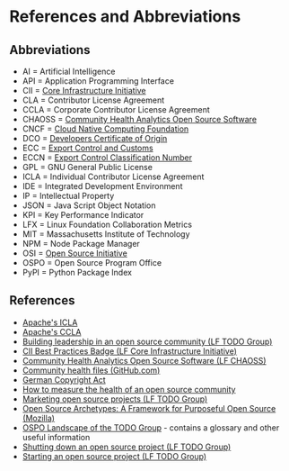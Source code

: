 # References and Abbreviations

## Abbreviations

* AI = Artificial Intelligence
* API = Application Programming Interface
* CII = [Core Infrastructure Initiative](https://www.coreinfrastructure.org/)
* CLA = Contributor License Agreement
* CCLA = Corporate Contributor License Agreement
* CHAOSS = [Community Health Analytics Open Source Software](https://chaoss.community/)
* CNCF = [Cloud Native Computing Foundation](https://www.cncf.io/)
* DCO = [Developers Certificate of Origin](https://developercertificate.org/)
* ECC = [Export Control and Customs](https://en.wikipedia.org/wiki/Export_control)
* ECCN = [Export Control Classification Number](https://www.bis.doc.gov/index.php/licensing/commerce-control-list-classification/export-control-classification-number-eccn)
* GPL = GNU General Public License
* ICLA = Individual Contributor License Agreement
* IDE = Integrated Development Environment
* IP = Intellectual Property
* JSON = Java Script Object Notation
* KPI = Key Performance Indicator
* LFX = Linux Foundation Collaboration Metrics
* MIT = Massachusetts Institute of Technology
* NPM = Node Package Manager
* OSI = [Open Source Initiative](https://opensource.org/)
* OSPO = Open Source Program Office
* PyPI = Python Package Index

## References

* [Apache's ICLA](https://www.apache.org/licenses/icla.pdf)
* [Apache's CCLA](https://www.apache.org/licenses/cla-corporate.pdf)
* [Building leadership in an open source community (LF TODO Group)](https://todogroup.org/guides/building-leadership/)
* [CII Best Practices Badge (LF Core Infrastructure Initiative)](https://bestpractices.coreinfrastructure.org/en)
* [Community Health Analytics Open Source Software (LF CHAOSS)](https://chaoss.community/)
* [Community health files (GitHub.com)](https://docs.github.com/en/github/building-a-strong-community/creating-a-default-community-health-file#about-default-community-health-files)
* [German Copyright Act](https://dejure.org/gesetze/UrhG/69b.html)
* [How to measure the health of an open source community](https://opensource.com/article/19/8/measure-project)
* [Marketing open source projects (LF TODO Group)](https://todogroup.org/guides/marketing-open-source-projects/)
* [Open Source Archetypes: A Framework for Purposeful Open Source (Mozilla)](https://blog.mozilla.org/wp-content/uploads/2018/05/MZOTS_OS_Archetypes_report_ext_scr.pdf)
* [OSPO Landscape of the TODO Group](https://github.com/todogroup/ospolandscape/blob/master/guide.md#ospo-glossary) - contains a glossary and other useful information
* [Shutting down an open source project (LF TODO Group)](https://todogroup.org/guides/shutting-down/)
* [Starting an open source project (LF TODO Group)](https://todogroup.org/guides/starting/)
